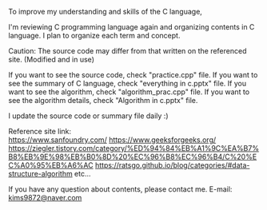 To improve my understanding and skills of the C language,

I'm reviewing C programming language again and organizing contents in C language.
I plan to organize each term and concept.

Caution: The source code may differ from that written on the referenced site. (Modified and in use)


If you want to see the source code, check "practice.cpp" file.
If you want to see the summary of C language, check "everything in c.pptx" file.
If you want to see the algorithm, check "algorithm_prac.cpp" file.
If you want to see the algorithm details, check "Algorithm in c.pptx" file.


I update the source code or summary file daily :)


Reference site link:  
https://www.sanfoundry.com/
https://www.geeksforgeeks.org/
https://ziegler.tistory.com/category/%ED%94%84%EB%A1%9C%EA%B7%B8%EB%9E%98%EB%B0%8D%20%EC%96%B8%EC%96%B4/C%20%EC%A0%95%EB%A6%AC
https://ratsgo.github.io/blog/categories/#data-structure-algorithm
etc...


If you have any question about contents, please contact me.
E-mail: kims9872@naver.com
